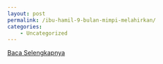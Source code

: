 ```yaml
---
layout: post
permalink: /ibu-hamil-9-bulan-mimpi-melahirkan/
categories:
    - Uncategorized
---
```


[Baca Selengkapnya](/04)